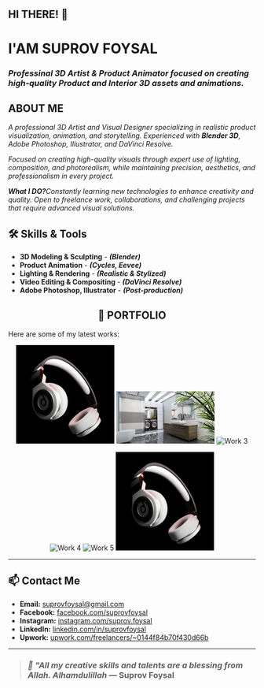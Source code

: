 ## HI THERE! 👋
# **I'AM SUPROV FOYSAL**
### <i>**Professinal 3D Artist & Product Animator** focused on creating high-quality **Product** and **Interior** 3D assets and animations.</i> 

<h2><B>ABOUT ME</B></h2>
<i>A professional 3D Artist and Visual Designer specializing in realistic product visualization, animation, and storytelling. Experienced with <b>Blender 3D</b>, Adobe Photoshop, Illustrator, and DaVinci Resolve.

Focused on creating high-quality visuals through expert use of lighting, composition, and photorealism, while maintaining precision, aesthetics, and professionalism in every project.

<b>What I DO?</b>Constantly learning new technologies to enhance creativity and quality. Open to freelance work, collaborations, and challenging projects that require advanced visual solutions.</i>

## 🛠️ Skills & Tools
- **3D Modeling & Sculpting** - ***(Blender)***
- **Product Animation** - ***(Cycles, Eevee)***
- **Lighting & Rendering** - ***(Realistic & Stylized)***
- **Video Editing & Compositing** - ***(DaVinci Resolve)***
- **Adobe Photoshop, Illustrator** - ***(Post-production)***

<h2 align="center">📂 PORTFOLIO</h2>
Here are some of my latest works:
<p align="center">
  <img src="https://raw.githubusercontent.com/suprovfoysal/suprovfoysal/main/hadphone.jpg" alt="Work 1" width="200" height="200">
  <img src="https://raw.githubusercontent.com/suprovfoysal/suprovfoysal/main/BATH ROOM WITH TREE.jpg?raw=true" alt="Work 2" width="200" height="auto">
  <img src="" alt="Work 3" width="200" height="200">
</p>
<p align="center">
  <img src="" alt="Work 4" width="200" height="200">
  <img src="" alt="Work 5" width="200" height="200">
  <img src="https://raw.githubusercontent.com/suprovfoysal/suprovfoysal/main/hadphone.jpg" alt="Work 6" width="200" height="200">
</p>

---

## 📫 Contact Me

- **Email:** suprovfoysal@gmail.com  
- **Facebook:** [facebook.com/suprovfoysal](https://facebook.com/suprovfoysal)  
- **Instagram:** [instagram.com/suprov.foysal](https://instagram.com/suprov.foysal)  
- **LinkedIn:** [linkedin.com/in/suprovfoysal](https://linkedin.com/in/suprovfoysal)  
- **Upwork:** [upwork.com/freelancers/~0144f84b70f430d66b](https://www.upwork.com/freelancers/~0144f84b70f430d66b)  

---

> ### ***🌿 "All my creative skills and talents are a blessing from Allah. Alhamdulillah*** — Suprov Foysal

